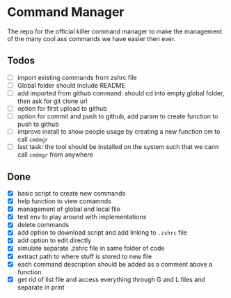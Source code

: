 # Command Manager

The repo for the official killer command manager to make the management of the many cool ass commands we have easier then ever.

## Todos
- [ ] import existing commands from zshrc file
- [ ] Global folder should include README
- [ ] add imported from github command: should cd into empty global folder, then ask for git clone url
- [ ] option for first upload to github
- [ ] option for commit and push to github, add param to create function to push to github
- [ ] improve install to show people usage by creating a new function cm to call `cmdmgr`
- [ ] last task: the tool should be installed on the system such that we cann call `cmdmgr` from anywhere

## Done
- [x] basic script to create new commands
- [x] help function to view comamnds
- [x] management of global and local file
- [x] test env to play around with implementations
- [x] delete commands
- [x] add option to download script and add linking to `.zshrc` file
- [x] add option to edit directly
- [x] simulate separate .zshrc file in same folder of code
- [x] extract path to where stuff is stored to new file
- [x] each command description should be added as a comment above a function
- [x] get rid of list file and access everything through G and L files and separate in print